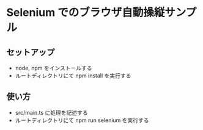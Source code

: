 # Selenium でのブラウザ自動操縦サンプル

## セットアップ

- node, npm をインストールする
- ルートディレクトリにて npm install を実行する

## 使い方

- src/main.ts に処理を記述する
- ルートディレクトリにて npm run selenium を実行する
